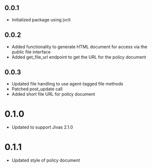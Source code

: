 ## 0.0.1
- Initialized package using jvcli

## 0.0.2
- Added functionality to generate HTML document for access via the public file interface
- Added get_file_url endpoint to get the URL for the policy document

## 0.0.3
- Updated file handling to use agent-tagged file methods
- Patched post_update call
- Added short file URL for policy document

# 0.1.0
- Updated to support Jivas 2.1.0

# 0.1.1
- Updated style of policy document
